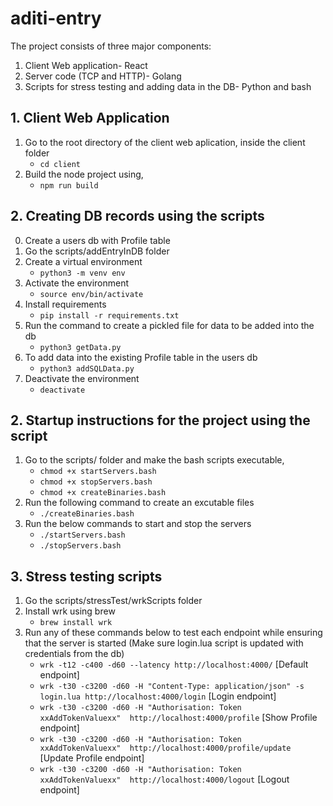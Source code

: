 # aditi-entry
The project consists of three major components:
1. Client Web application- React
2. Server code (TCP and HTTP)- Golang
3. Scripts for stress testing and adding data in the DB- Python and bash

## 1. Client Web Application 
1. Go to the root directory of the client web aplication, inside the client folder 
    - `cd client`
2. Build the node project using, 
    - `npm run build `

## 2. Creating DB records using the scripts
0. Create a users db with Profile table
1. Go the scripts/addEntryInDB folder 
2. Create a virtual environment
    - `python3 -m venv env`
3. Activate the environment 
    - `source env/bin/activate`
4. Install requirements
    - `pip install -r requirements.txt`
2. Run the command to create a pickled file for data to be added into the db 
    - `python3 getData.py`
3. To add data into the existing Profile table in the users db
    - `python3 addSQLData.py`
4. Deactivate the environment
    - `deactivate`

## 2. Startup instructions for the project using the script 
1. Go to the scripts/ folder and make the bash scripts executable, 
    - `chmod +x startServers.bash`
    - `chmod +x stopServers.bash`
    - `chmod +x createBinaries.bash`
2. Run the following command to create an excutable files
    - `./createBinaries.bash`
3. Run the below commands to start and stop the servers
    - `./startServers.bash`
    - `./stopServers.bash`

## 3. Stress testing scripts
1. Go the scripts/stressTest/wrkScripts folder
2. Install wrk using brew 
    - `brew install wrk`
3. Run any of these commands below to test each endpoint while ensuring that the server is started (Make sure login.lua script is updated with credentials from the db)
    - `wrk -t12 -c400 -d60 --latency http://localhost:4000/` [Default endpoint]
    - `wrk -t30 -c3200 -d60 -H "Content-Type: application/json" -s login.lua http://localhost:4000/login` [Login endpoint]
    - `wrk -t30 -c3200 -d60 -H "Authorisation: Token xxAddTokenValuexx"  http://localhost:4000/profile` [Show Profile endpoint]
    - `wrk -t30 -c3200 -d60 -H "Authorisation: Token xxAddTokenValuexx"  http://localhost:4000/profile/update` [Update Profile endpoint]
    - `wrk -t30 -c3200 -d60 -H "Authorisation: Token xxAddTokenValuexx"  http://localhost:4000/logout` [Logout endpoint]

